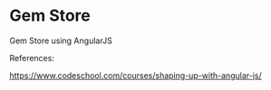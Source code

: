 # Gem Store
Gem Store using AngularJS


References:


https://www.codeschool.com/courses/shaping-up-with-angular-js/
